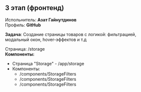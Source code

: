 ## 3 этап (фронтенд)
Испольнитель: **Азат Гайнутдинов** <br>
Профиль: **GitHub**

**Задача**: Создание страницы товаров c логикой: фильтрацией, модальный окон, hover-эффектов и т.д

Страница: /storage <br>
**Компоненты:** 
 - Страница "Storage" - /app/storage
 - Компоненты:
     - /components/StorageFilters
     - /components/StorageFilters
     - /components/StorageFilters
